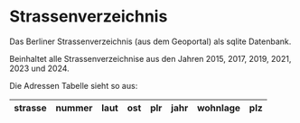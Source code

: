 # Strassenverzeichnis
Das Berliner Strassenverzeichnis (aus dem Geoportal) als sqlite Datenbank.

Beinhaltet alle Strassenverzeichnise aus den Jahren 2015, 2017, 2019, 2021, 2023 und 2024.

Die Adressen Tabelle sieht so aus:

| strasse | nummer | laut | ost | plr | jahr | wohnlage | plz |
| ------- | ------ | ---- | --- | --- | ---- | -------- | --- |
